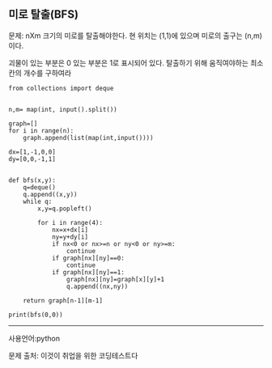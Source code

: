 ## 미로 탈출(BFS)

문제: nXm 크기의 미로를 탈출해야한다. 현 위치는 (1,1)에 있으며 미로의 출구는 (n,m)이다.

괴물이 있는 부분은 0 있는 부분은 1로 표시되어 있다. 탈출하기 위해 움직여야하는 최소 칸의 개수를 구하여라

```
from collections import deque


n,m= map(int, input().split())

graph=[]
for i in range(n):
    graph.append(list(map(int,input())))

dx=[1,-1,0,0]
dy=[0,0,-1,1]


def bfs(x,y):
    q=deque()
    q.append((x,y))
    while q:
        x,y=q.popleft()

        for i in range(4):
            nx=x+dx[i]
            ny=y+dy[i]
            if nx<0 or nx>=n or ny<0 or ny>=m:
                continue
            if graph[nx][ny]==0:
                continue
            if graph[nx][ny]==1:
                graph[nx][ny]=graph[x][y]+1
                q.append((nx,ny))

    return graph[n-1][m-1]

print(bfs(0,0))
```

___

사용언어:python

문제 출처: 이것이 취업을 위한 코딩테스트다
